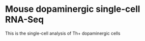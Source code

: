 # Mouse dopaminergic single-cell RNA-Seq  

This is the single-cell analysis of Th+ dopaminergic cells  
